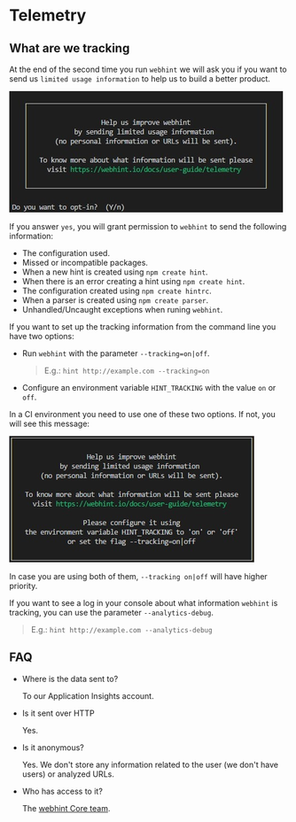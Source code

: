 # Telemetry

## What are we tracking

At the end of the second time you run `webhint` we will ask you if you want to
send us `limited usage information` to help us to build a better product.

![Example output for the telemetry question](images/telemetryquestion.jpg)

If you answer `yes`, you will grant permission to `webhint` to send the
following information:

* The configuration used.
* Missed or incompatible packages.
* When a new hint is created using `npm create hint`.
* When there is an error creating a hint using `npm create hint`.
* The configuration created using `npm create hintrc`.
* When a parser is created using `npm create parser`.
* Unhandled/Uncaught exceptions when runing `webhint`.

If you want to set up the tracking information from the command line you have
two options:

* Run `webhint` with the parameter `--tracking=on|off`.
  > E.g.: `hint http://example.com --tracking=on`
* Configure an environment variable `HINT_TRACKING` with the
  value `on` or `off`.

In a CI environment you need to use one of these two options. If not, you will
see this message:

![Example output for the telemetry message](images/telemetrycimessage.jpg)

In case you are using both of them, `--tracking on|off` will have
higher priority.

If you want to see a log in your console about what information `webhint` is
tracking, you can use the parameter `--analytics-debug`.

>E.g.: `hint http://example.com --analytics-debug`

## FAQ

* Where is the data sent to?

  To our Application Insights account.

* Is it sent over HTTP

  Yes.

* Is it anonymous?

  Yes. We don't store any information related to the user (we don't have users)
or analyzed URLs.

* Who has access to it?

  The [webhint Core team](https://github.com/orgs/webhintio/teams/core).
